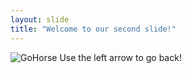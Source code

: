 ```yaml
---
layout: slide
title: "Welcome to our second slide!"
---
```

![GoHorse](https://www.google.com/imgres?imgurl=https%3A%2F%2Fecchimustdie.files.wordpress.com%2F2014%2F11%2Faguarde-e-confie.jpg%3Fw%3D600&imgrefurl=https%3A%2F%2Fecchimustdie.wordpress.com%2F2014%2F11%2F25%2Franking-semanal-09-o-inicio-das-fairyputas%2Faguarde-e-confie%2F&tbnid=v4aXVG1YxmyC5M&vet=12ahUKEwir47Ttx8DqAhXrM7kGHaREClsQMygAegUIARCcAQ..i&docid=EHaGoiAU_6lIaM&w=600&h=639&q=aguarde%20e%20confie&ved=2ahUKEwir47Ttx8DqAhXrM7kGHaREClsQMygAegUIARCcAQ)
Use the left arrow to go back!